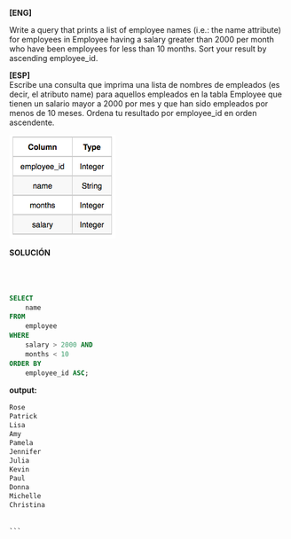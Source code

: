 
**[ENG]**

Write a query that prints a list of employee names (i.e.: the name attribute) for employees in Employee having a salary greater than  2000 per month who have been employees for less than  10 months. Sort your result by ascending employee_id.

**[ESP]**  
Escribe una consulta que imprima una lista de nombres de empleados (es decir, el atributo name) para aquellos empleados en la tabla Employee que tienen un salario mayor a 2000 por mes y que han sido empleados por menos de 10 meses. Ordena tu resultado por employee_id en orden ascendente.

![alt text](image.png)


**SOLUCIÓN**

```sql



SELECT
    name
FROM 
    employee
WHERE 
    salary > 2000 AND 
    months < 10
ORDER BY
    employee_id ASC;

```


**output:**


````
Rose 
Patrick 
Lisa 
Amy 
Pamela 
Jennifer 
Julia 
Kevin 
Paul 
Donna 
Michelle 
Christina 


```